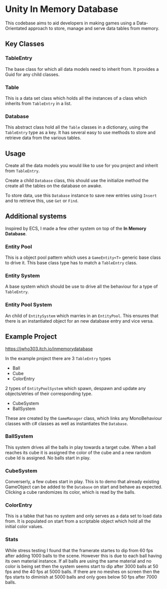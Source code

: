 # Unity In Memory Database
This codebase aims to aid developers in making games using a Data-Orientated approach to store, manage and serve data tables from memory. 

## Key Classes
### TableEntry
The base class for which all data models need to inherit from. It provides a Guid for any child classes.

### Table
This is a data set class which holds all the instances of a class which inherits from `TableEntry` in a list.

### Database
This abstract class hold all the `Table` classes in a dictionary, using the `TableEntry` type as a key. It has several easy to use methods to store and retrieve data from the various tables.

## Usage
Create all the data models you would like to use for you project and inherit from `TableEntry`.

Create a child `Database` class, this should use the initialize method the create all the tables on the database on awake.

To store data, use this `Database` instance to save new entries using `Insert` and to retrieve this, use `Get` or `Find`.

## Additional systems
Inspired by ECS, I made a few other system on top of the **In Memory Database**.

### Entity Pool
This is a object pool pattern which uses a `GameEntity<T>` generic base class to drive it. This base class type has to match a `TableEntry` class.

### Entity System
A base system which should be use to drive all the behaviour for a type of `TableEntry`. 

### Entity Pool System
An child of `EntitySystem` which marries in an `EntityPool`. This ensures that there is an instantiated object for an new database entry and vice versa.

## Example Project
https://jwho303.itch.io/inmemorydatabase

In the example project there are 3 `TableEntry` types
- Ball
- Cube
- ColorEntry

2 types of `EntityPoolSystem` which spawn, despawn and update any objects/etries of their corresponding type.
- CubeSystem
- BallSystem

These are created by the `GameManager` class, which links any MonoBehaviour classes with c# classes as well as instantiates the `Database`.

### BallSystem
This system drives all the balls in play towards a target cube. When a ball reaches its cube it is assigned the color of the cube and a new random cube Id is assigned. No balls start in play.

### CubeSystem
Converserly, a few cubes start in play. This is to demo that already existing GameObject can be added to the `Database` on start and behave as expected. Clicking a cube randomizes its color, which is read by the balls.

### ColorEntry
This is a tabke that has no system and only serves as a data set to load data from. It is populated on start from a scriptable object which hold all the initial color values.

### Stats
While stress testing I found that the framerate startes to dip from 60 fps after adding 1000 balls to the scene. However this is due to each ball having its own material instance.
If all balls are using the same material and no color is being set then the system seems start to dip after 3000 balls at 50 fps and the 40 fps at 5000 balls.
If there are no meshes on screen then the fps starts to diminish at 5000 balls and only goes below 50 fps after 7000 balls.

